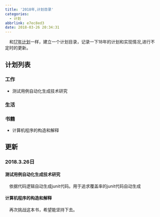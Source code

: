 ```yaml
---
title: '2018年,计划目录'
categories:
  - 计划
abbrlink: e7ec8ed3
date: 2018-03-26 20:34:31
---
```


&emsp;和[17年计划](http://ztelur.github.io/2017/05/03/2017%E5%B9%B4%EF%BC%8C%E8%AE%A1%E5%88%92%E7%9B%AE%E5%BD%95/)一样，建立一个计划目录，记录一下18年的计划和实现情况,进行不定时的更新。
## 计划列表
### 工作
- 测试用例自动化生成技术研究
### 生活
### 书籍
- 计算机程序的构造和解释
## 更新
### 2018.3.26日
#### 测试用例自动化生成技术研究
&emsp;依据代码逻辑自动生成junit代码。用于追求覆盖率的junit代码自动生成
#### 计算机程序的构造和解释
&emsp;再次挑战这本书，希望能坚持下去。
